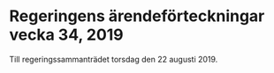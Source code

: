 # Regeringens ärendeförteckningar vecka 34, 2019

Till regeringssammanträdet torsdag den 22 augusti 2019\.
